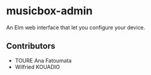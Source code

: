 # musicbox-admin

An Elm web interface that let you configure your device.

## Contributors

- TOURE Ana Fatoumata
- Wilfried KOUADIO
